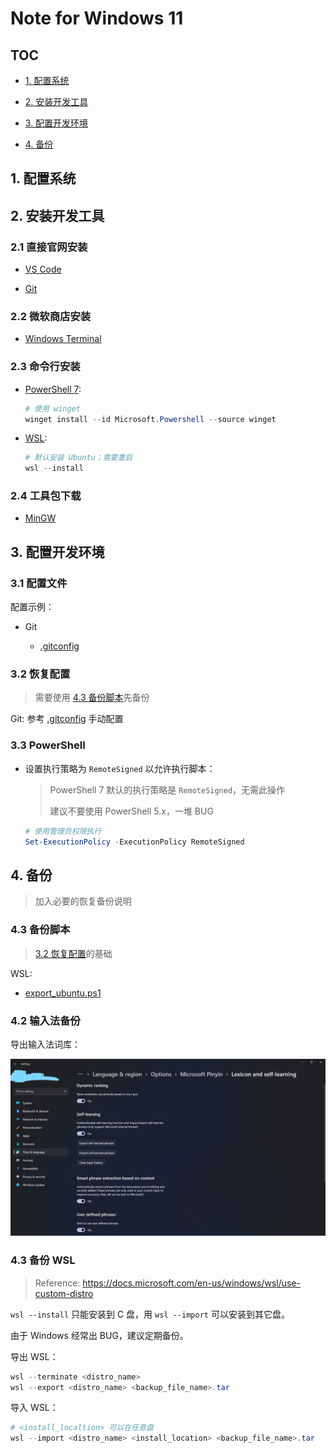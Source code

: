 # Note for Windows 11

## TOC

- [1. 配置系统](#1-配置系统)

- [2. 安装开发工具](#2-安装开发工具)

- [3. 配置开发环境](#3-配置开发环境)

- [4. 备份](#3-备份)

## 1. 配置系统

## 2. 安装开发工具

### 2.1 直接官网安装

- [VS Code](https://code.visualstudio.com/download)

- [Git](https://git-scm.com/downloads)

### 2.2 微软商店安装

- [Windows Terminal](https://www.microsoft.com/zh-cn/p/windows-terminal/9n0dx20hk701?activetab=pivot:overviewtab)

### 2.3 命令行安装

- [PowerShell 7](https://docs.microsoft.com/en-us/powershell/scripting/whats-new/migrating-from-windows-powershell-51-to-powershell-7?view=powershell-7.2):

    ```powershell
    # 使用 winget
    winget install --id Microsoft.Powershell --source winget
    ```

- [WSL](https://docs.microsoft.com/en-us/windows/wsl/install):

    ```powershell
    # 默认安装 Ubuntu；需要重启
    wsl --install
    ```

### 2.4 工具包下载

- [MinGW](https://nuwen.net/mingw.html)

## 3. 配置开发环境

### 3.1 配置文件

配置示例：

- Git

    - [.gitconfig](../examples/git/.gitconfig)

### 3.2 恢复配置

> 需要使用 [4.3 备份脚本](#4-3-备份脚本)先备份

Git: 参考 [.gitconfig](../examples/git/.gitconfig) 手动配置

### 3.3 PowerShell

- 设置执行策略为 `RemoteSigned` 以允许执行脚本：

    > PowerShell 7 默认的执行策略是 `RemoteSigned`，无需此操作
    >
    > 建议不要使用 PowerShell 5.x，一堆 BUG
    

    ```powershell
    # 使用管理员权限执行
    Set-ExecutionPolicy -ExecutionPolicy RemoteSigned
    ```

## 4. 备份

> 加入必要的恢复备份说明

### 4.3 备份脚本

> [3.2 恢复配置](#3-2-恢复配置)的基础

WSL:

- [export_ubuntu.ps1](export_ubuntu.ps1)

### 4.2 输入法备份

导出输入法词库：

![export self-learned phrases](../images/export_self-learned_phrases.jpg)

### 4.3 备份 WSL

> Reference: https://docs.microsoft.com/en-us/windows/wsl/use-custom-distro

`wsl --install` 只能安装到 C 盘，用 `wsl --import` 可以安装到其它盘。

由于 Windows 经常出 BUG，建议定期备份。

导出 WSL：

```powershell
wsl --terminate <distro_name>
wsl --export <distro_name> <backup_file_name>.tar
```

导入 WSL：

```powershell
# <install_localtion> 可以在任意盘
wsl --import <distro_name> <install_location> <backup_file_name>.tar
```